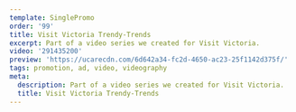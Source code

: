 ```yaml
---
template: SinglePromo
order: '99'
title: Visit Victoria Trendy-Trends
excerpt: Part of a video series we created for Visit Victoria.
video: '291435200'
preview: 'https://ucarecdn.com/6d642a34-fc2d-4650-ac23-25f1142d375f/'
tags: promotion, ad, video, videography
meta:
  description: Part of a video series we created for Visit Victoria.
  title: Visit Victoria Trendy-Trends
---
```

